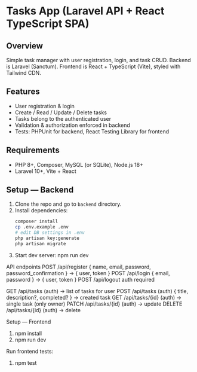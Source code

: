 # Tasks App (Laravel API + React TypeScript SPA)

## Overview
Simple task manager with user registration, login, and task CRUD. Backend is Laravel (Sanctum). Frontend is React + TypeScript (Vite), styled with Tailwind CDN.

## Features
- User registration & login
- Create / Read / Update / Delete tasks
- Tasks belong to the authenticated user
- Validation & authorization enforced in backend
- Tests: PHPUnit for backend, React Testing Library for frontend

## Requirements
- PHP 8+, Composer, MySQL (or SQLite), Node.js 18+
- Laravel 10+, Vite + React

## Setup — Backend
1. Clone the repo and go to `backend` directory.
2. Install dependencies:
   ```bash
   composer install
   cp .env.example .env
   # edit DB settings in .env
   php artisan key:generate
   php artisan migrate
3. Start dev server:
   npm run dev
   
API endpoints
  POST /api/register  { name, email, password, password_confirmation } -> { user, token }
  POST /api/login     { email, password } -> { user, token }
  POST /api/logout    auth required

  GET /api/tasks      (auth) -> list of tasks for user
  POST /api/tasks     (auth) { title, description?, completed? } -> created task
  GET /api/tasks/{id} (auth) -> single task (only owner)
  PATCH /api/tasks/{id} (auth) -> update
  DELETE /api/tasks/{id} (auth) -> delete


Setup — Frontend
1. npm install
2. npm run dev

Run frontend tests:
1.  npm test
